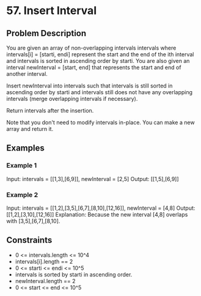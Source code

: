 # 57. Insert Interval

## Problem Description

You are given an array of non-overlapping intervals intervals where intervals[i] = [starti, endi] represent the start and the end of the ith interval and intervals is sorted in ascending order by starti. You are also given an interval newInterval = [start, end] that represents the start and end of another interval.

Insert newInterval into intervals such that intervals is still sorted in ascending order by starti and intervals still does not have any overlapping intervals (merge overlapping intervals if necessary).

Return intervals after the insertion.

Note that you don't need to modify intervals in-place. You can make a new array and return it.

## Examples

### Example 1

Input: intervals = [[1,3],[6,9]], newInterval = [2,5]
Output: [[1,5],[6,9]]

### Example 2

Input: intervals = [[1,2],[3,5],[6,7],[8,10],[12,16]], newInterval = [4,8]
Output: [[1,2],[3,10],[12,16]]
Explanation: Because the new interval [4,8] overlaps with [3,5],[6,7],[8,10].

## Constraints

- 0 <= intervals.length <= 10^4
- intervals[i].length == 2
- 0 <= starti <= endi <= 10^5
- intervals is sorted by starti in ascending order.
- newInterval.length == 2
- 0 <= start <= end <= 10^5
